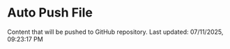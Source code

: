 # Auto Push File

Content that will be pushed to GitHub repository.
Last updated: 07/11/2025, 09:23:17 PM